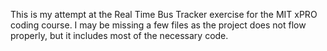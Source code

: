 This is my attempt at the Real Time Bus Tracker exercise for the MIT xPRO coding course. I may be missing a few files as the project does not flow properly, but it includes most of the necessary code.
